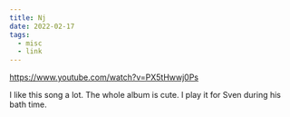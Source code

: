 ```yaml
---
title: Nj
date: 2022-02-17
tags:
  - misc
  - link
---
```


https://www.youtube.com/watch?v=PX5tHwwj0Ps

I like this song a lot. The whole album is cute. I play it for Sven during his bath time.
